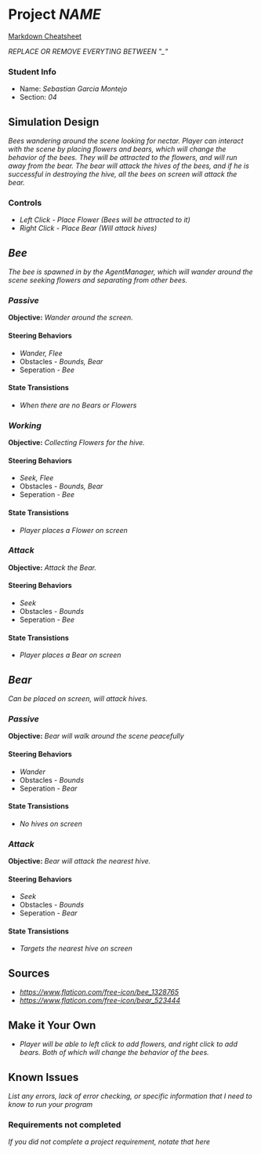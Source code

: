 # Project _NAME_

[Markdown Cheatsheet](https://github.com/adam-p/markdown-here/wiki/Markdown-Here-Cheatsheet)

_REPLACE OR REMOVE EVERYTING BETWEEN "\_"_

### Student Info

-   Name: _Sebastian Garcia Montejo_
-   Section: _04_

## Simulation Design

_Bees wandering around the scene looking for nectar. Player can interact with the scene by placing flowers and bears, which will change the behavior of the bees.
They will be attracted to the flowers, and will run away from the bear. The bear will attack the hives of the bees, and if he is successful in destroying the hive, all the bees on screen will attack the bear._

### Controls

-   _Left Click - Place Flower (Bees will be attracted to it)_
-   _Right Click - Place Bear (Will attack hives)_

## _Bee_

_The bee is spawned in by the AgentManager, which will wander around the scene seeking flowers and separating from other bees._

### _Passive_

**Objective:** _Wander around the screen._

#### Steering Behaviors

- _Wander, Flee_
- Obstacles - _Bounds, Bear_
- Seperation - _Bee_
   
#### State Transistions

- _When there are no Bears or Flowers_
   
### _Working_

**Objective:** _Collecting Flowers for the hive._

#### Steering Behaviors

- _Seek, Flee_
- Obstacles - _Bounds, Bear_
- Seperation - _Bee_
   
#### State Transistions

- _Player places a Flower on screen_

### _Attack_

**Objective:** _Attack the Bear._

#### Steering Behaviors

- _Seek_
- Obstacles - _Bounds_
- Seperation - _Bee_
   
#### State Transistions

- _Player places a Bear on screen_

## _Bear_

_Can be placed on screen, will attack hives._

### _Passive_

**Objective:** _Bear will walk around the scene peacefully_

#### Steering Behaviors

- _Wander_
- Obstacles - _Bounds_
- Seperation - _Bear_
   
#### State Transistions

- _No hives on screen_
   
### _Attack_

**Objective:** _Bear will attack the nearest hive._

#### Steering Behaviors

- _Seek_
- Obstacles - _Bounds_
- Seperation - _Bear_
   
#### State Transistions

- _Targets the nearest hive on screen_

## Sources

-   _https://www.flaticon.com/free-icon/bee_1328765_
-   _https://www.flaticon.com/free-icon/bear_523444_

## Make it Your Own

- _Player will be able to left click to add flowers, and right click to add bears. Both of which will change the behavior of the bees._

## Known Issues

_List any errors, lack of error checking, or specific information that I need to know to run your program_

### Requirements not completed

_If you did not complete a project requirement, notate that here_

